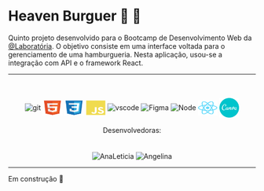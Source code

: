 # Heaven Burguer :hamburger: :fries:

Quinto projeto desenvolvido para o Bootcamp de Desenvolvimento Web da [@Laboratória](https://www.laboratoria.la/br). O objetivo consiste em uma interface voltada para o gerenciamento de uma hamburgueria. Nesta aplicação, usou-se a integração com API e o framework React.
***
<div align="center">
  
  <br>
  <br>
  <img align="center" alt="git" height="30" width="40" src="https://cdn.jsdelivr.net/gh/devicons/devicon/icons/git/git-original.svg" />
  <img align="center" alt="Rafa-HTML" height="30" width="40" src="https://raw.githubusercontent.com/devicons/devicon/master/icons/html5/html5-original.svg">
  <img align="center" alt="Rafa-CSS" height="30" width="40" src="https://raw.githubusercontent.com/devicons/devicon/master/icons/css3/css3-original.svg">
  <img align="center" alt="Rafa-Js" height="30" width="40" src="https://raw.githubusercontent.com/devicons/devicon/master/icons/javascript/javascript-plain.svg">
  <img align="center" alt="vscode" height="30" width="40" src="https://cdn.jsdelivr.net/gh/devicons/devicon/icons/vscode/vscode-original.svg" />
  <img align="center" alt="Figma" height="30" width="40" src="https://cdn.jsdelivr.net/gh/devicons/devicon/icons/figma/figma-original.svg" />
  <img  align="center" alt="Node" height="30" width="40" src="https://cdn.jsdelivr.net/gh/devicons/devicon/icons/nodejs/nodejs-original.svg" />
  <img align="center" alt="React" height="30" width="40" src="https://raw.githubusercontent.com/devicons/devicon/master/icons/react/react-original.svg">
  <img align="center" alt="Canva" height="40" width="40" src="https://raw.githubusercontent.com/devicons/devicon/master/icons/canva/canva-original.svg">
 
  <br>
  <br>
  Desenvolvedoras: <br>
  <br>
  <br>
  <img align="center" alt="AnaLeticia" height="450" width="290" src="https://user-images.githubusercontent.com/30864314/236205702-abedc278-7181-49d2-9bb9-7d5620aa316a.png" />
   <img align="center" alt="Angelina" height="450" width="290" src="https://user-images.githubusercontent.com/30864314/236205643-6a04cede-616d-4847-bac5-21995572af90.png" />

</div>
 
***

Em construção :construction:
